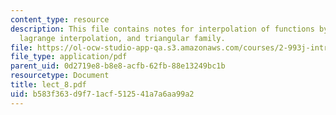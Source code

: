 ```yaml
---
content_type: resource
description: This file contains notes for interpolation of functions by polynomials,
  lagrange interpolation, and triangular family.
file: https://ol-ocw-studio-app-qa.s3.amazonaws.com/courses/2-993j-introduction-to-numerical-analysis-for-engineering-13-002j-spring-2005/b583f363d9f71acf512541a7a6aa99a2_lect_8.pdf
file_type: application/pdf
parent_uid: 0d2719e8-b8e8-acfb-62fb-88e13249bc1b
resourcetype: Document
title: lect_8.pdf
uid: b583f363-d9f7-1acf-5125-41a7a6aa99a2
---
```

